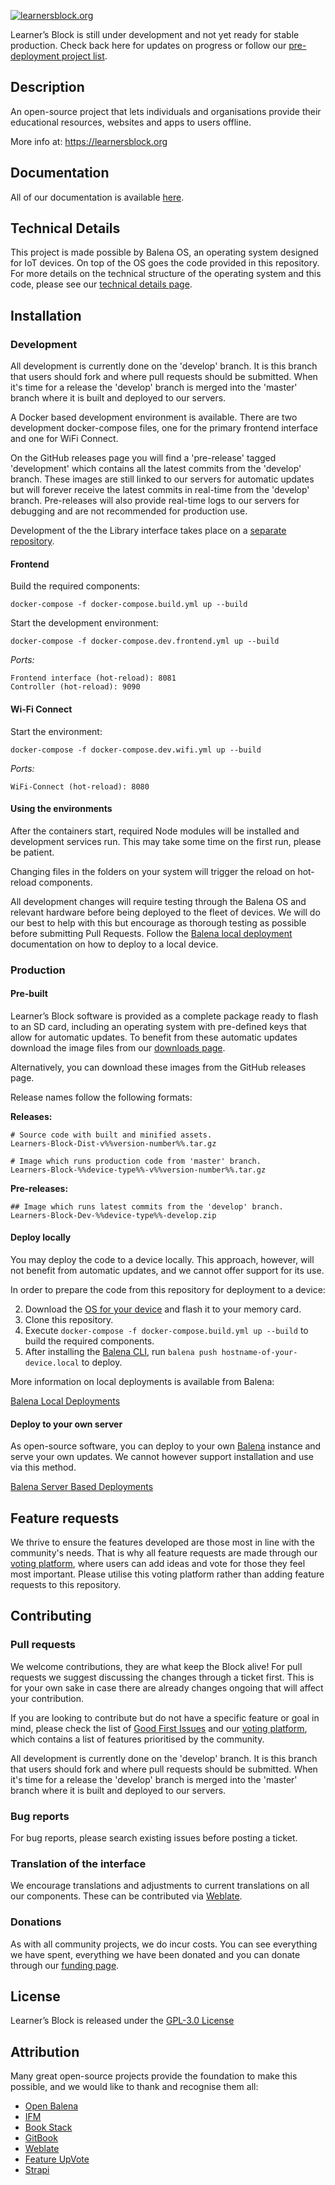 [![learnersblock.org](https://learnersblock.org/images/lb-logo-full.svg)](https://learnersblock.org)

Learner’s Block is still under development and not yet ready for stable production. Check back here for updates on progress or follow our [pre-deployment project list](https://github.com/LearnersBlock/learners-block/projects/3). 

## Description

An open-source project that lets individuals and organisations provide their educational resources, websites and apps to users offline.

More info at: https://learnersblock.org

## Documentation

All of our documentation is available [here](https://docs.learnersblock.org). 

## Technical Details

This project is made possible by Balena OS, an operating system designed for IoT devices. On top of the OS goes the code provided in this repository. For more details on the technical structure of the operating system and this code, please see our [technical details page](https://docs.learnersblock.org/advanced-features/technical-details).

## Installation

### Development

All development is currently done on the 'develop' branch. It is this branch that users should fork and where pull requests should be submitted. When it's time for a release the 'develop' branch is merged into the 'master' branch where it is built and deployed to our servers. 

A Docker based development environment is available. There are two development docker-compose files, one for the primary frontend interface and one for WiFi Connect.

On the GitHub releases page you will find a 'pre-release' tagged 'development' which contains all the latest commits from the 'develop' branch. These images are still linked to our servers for automatic updates but will forever receive the latest commits in real-time from the 'develop' branch. Pre-releases will also provide real-time logs to our servers for debugging and are not recommended for production use.

Development of the the Library interface takes place on a [separate repository](https://github.com/LearnersBlock/library). 

#### Frontend

Build the required components:

`docker-compose -f docker-compose.build.yml up --build`

Start the development environment:

`docker-compose -f docker-compose.dev.frontend.yml up --build`

_Ports:_
```
Frontend interface (hot-reload): 8081
Controller (hot-reload): 9090
```

#### Wi-Fi Connect

Start the environment:

`docker-compose -f docker-compose.dev.wifi.yml up --build`

_Ports:_
```
WiFi-Connect (hot-reload): 8080
```

#### Using the environments

After the containers start, required Node modules will be installed and development services run. This may take some time on the first run, please be patient. 

Changing files in the folders on your system will trigger the reload on hot-reload components.

All development changes will require testing through the Balena OS and relevant hardware before being deployed to the fleet of devices. We will do our best to help with this but encourage as thorough testing as possible before submitting Pull Requests. Follow the [Balena local deployment](https://www.balena.io/docs/learn/develop/local-mode/) documentation on how to deploy to a local device.

### Production 

#### Pre-built

Learner’s Block software is provided as a complete package ready to flash to an SD card, including an operating system with pre-defined keys that allow for automatic updates. To benefit from these automatic updates download the image files from our [downloads page](https://downloads.learnersblock.org).

Alternatively, you can download these images from the GitHub releases page. 

Release names follow the following formats:

**Releases:**
```
# Source code with built and minified assets.
Learners-Block-Dist-v%%version-number%%.tar.gz 

# Image which runs production code from 'master' branch.
Learners-Block-%%device-type%%-v%%version-number%%.tar.gz 
```
**Pre-releases:**
```
## Image which runs latest commits from the 'develop' branch. 
Learners-Block-Dev-%%device-type%%-develop.zip 
```

#### Deploy locally

You may deploy the code to a device locally. This approach, however, will not benefit from automatic updates, and we cannot offer support for its use. 

In order to prepare the code from this repository for deployment to a device:

2. Download the [OS for your device](https://www.balena.io/os/) and flash it to your memory card. 
1. Clone this repository.
2. Execute `docker-compose -f docker-compose.build.yml up --build` to build the required components.
3. After installing the [Balena CLI](https://github.com/balena-io/balena-cli), run `balena push hostname-of-your-device.local` to deploy. 

More information on local deployments is available from Balena:

[Balena Local Deployments](https://www.balena.io/docs/learn/develop/local-mode/)

#### Deploy to your own server

As open-source software, you can deploy to your own [Balena](https://www.balena.io) instance and serve your own updates. We cannot however support installation and use via this method. 

[Balena Server Based Deployments](https://www.balena.io/docs/learn/deploy/deployment/)

## Feature requests

We thrive to ensure the features developed are those most in line with the community's needs. That is why all feature requests are made through our [voting platform](https://vote.learnersblock.org), where users can add ideas and vote for those they feel most important. Please utilise this voting platform rather than adding feature requests to this repository. 

## Contributing

### Pull requests
We welcome contributions, they are what keep the Block alive! For pull requests we suggest discussing the changes through a ticket first. This is for your own sake in case there are already changes ongoing that will affect your contribution. 

If you are looking to contribute but do not have a specific feature or goal in mind, please check the list of [Good First Issues](https://github.com/LearnersBlock/learners-block/contribute) and our [voting platform](https://vote.learnersblock.org), which contains a list of features prioritised by the community.

All development is currently done on the 'develop' branch. It is this branch that users should fork and where pull requests should be submitted. When it's time for a release the 'develop' branch is merged into the 'master' branch where it is built and deployed to our servers. 

### Bug reports

For bug reports, please search existing issues before posting a ticket. 

### Translation of the interface

We encourage translations and adjustments to current translations on all our components. These can be contributed via [Weblate](https://translate.learnersblock.org).  

### Donations

As with all community projects, we do incur costs. You can see everything we have spent, everything we have been donated and you can donate through our [funding page](https://docs.learnersblock.org/about-us#how-we-are-funded). 

## License

Learner’s Block is released under the [GPL-3.0 License](https://github.com/LearnersBlock/learners-block/blob/master/LICENSE)

## Attribution

Many great open-source projects provide the foundation to make this possible, and we would like to thank and recognise them all:

* [Open Balena](https://www.balena.io/open/)
* [IFM](https://github.com/misterunknown/ifm/)
* [Book Stack](https://www.bookstackapp.com/)
* [GitBook](http://gitbook.com)
* [Weblate](https://weblate.org)
* [Feature UpVote](https://featureupvote.com/lp/powered_by_feature_upvote/?product=Learner%27s%20Block&utm_source=live_button&utm_medium=powered-link)
* [Strapi](https://strapi.io)